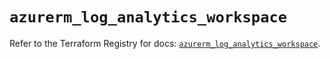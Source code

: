 # `azurerm_log_analytics_workspace`

Refer to the Terraform Registry for docs: [`azurerm_log_analytics_workspace`](https://registry.terraform.io/providers/hashicorp/azurerm/4.44.0/docs/resources/log_analytics_workspace).
